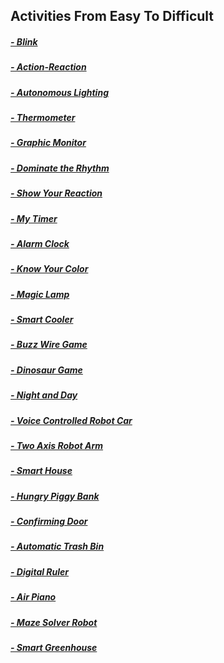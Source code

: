 ## Activities From Easy To Difficult
##### [- Blink](https://github.com/Robotistan/PicoBricks/tree/main/Software/Activities/Blink "Heading Link")
##### [- Action-Reaction](https://github.com/Robotistan/PicoBricks/tree/main/Software/Activities/Action-Reaction "Heading Link")
##### [- Autonomous Lighting](https://github.com/Robotistan/PicoBricks/tree/main/Software/Activities/Autonomous%20Lighting "Heading Link")
##### [- Thermometer](https://github.com/Robotistan/PicoBricks/tree/main/Software/Activities/Thermometer "Heading Link")
##### [- Graphic Monitor](https://github.com/Robotistan/PicoBricks/tree/main/Software/Activities/Graphic%20Monitor "Heading Link")
##### [- Dominate the Rhythm](https://github.com/Robotistan/PicoBricks/tree/main/Software/Activities/Dominate%20the%20Rhythm "Heading Link")
##### [- Show Your Reaction](https://github.com/Robotistan/PicoBricks/tree/main/Software/Activities/Show%20Your%20Reaction "Heading Link")
##### [- My Timer](https://github.com/Robotistan/PicoBricks/tree/main/Software/Activities/My%20Timer "Heading Link")
##### [- Alarm Clock](https://github.com/Robotistan/PicoBricks/tree/main/Software/Activities/Alarm%20Clock "Heading Link")
##### [- Know Your Color](https://github.com/Robotistan/PicoBricks/tree/main/Software/Activities/Know%20Your%20Color "Heading Link")
##### [- Magic Lamp](https://github.com/Robotistan/PicoBricks/tree/main/Software/Activities/Magic%20Lamp "Heading Link") 
##### [- Smart Cooler](https://github.com/Robotistan/PicoBricks/tree/main/Software/Activities/Smart%20Cooler "Heading Link") 
##### [- Buzz Wire Game](https://github.com/Robotistan/PicoBricks/tree/main/Software/Activities/Buzz%20Wire%20Game "Heading Link")
##### [- Dinosaur Game](https://github.com/Robotistan/PicoBricks/tree/main/Software/Activities/Buzz%20Wire%20Game "Heading Link")
##### [- Night and Day](https://github.com/Robotistan/PicoBricks/tree/main/Software/Activities/Night%20and%20Day "Heading Link")
##### [- Voice Controlled Robot Car](https://github.com/Robotistan/PicoBricks/tree/main/Software/Activities/Voice%20Controlled%20Robot%20Car "Heading Link")
##### [- Two Axis Robot Arm](https://github.com/Robotistan/PicoBricks/tree/main/Software/Activities/Two%20Axis%20Robot%20Arm "Heading Link")
##### [- Smart House](https://github.com/Robotistan/PicoBricks/tree/main/Software/Activities/Smart%20House "Heading Link")
##### [- Hungry Piggy Bank](https://github.com/Robotistan/PicoBricks/tree/main/Software/Activities/Hungry%20Piggy%20Bank "Heading Link") 
##### [- Confirming Door](https://github.com/Robotistan/PicoBricks/tree/main/Software/Activities/Confirming%20Door "Heading Link")
##### [- Automatic Trash Bin](https://github.com/Robotistan/PicoBricks/tree/main/Software/Activities/Automatic%20Trash%20Bin "Heading Link") 
##### [- Digital Ruler](https://github.com/Robotistan/PicoBricks/tree/main/Software/Activities/Digital%20Ruler "Heading Link")
##### [- Air Piano](https://github.com/Robotistan/PicoBricks/tree/main/Software/Activities/Air%20Piano "Heading Link")
##### [- Maze Solver Robot](https://github.com/Robotistan/PicoBricks/tree/main/Software/Activities/Maze%20Solver%20Robot "Heading Link")
##### [- Smart Greenhouse](https://github.com/Robotistan/PicoBricks/tree/main/Software/Activities/Smart%20Greenhouse "Heading Link")
